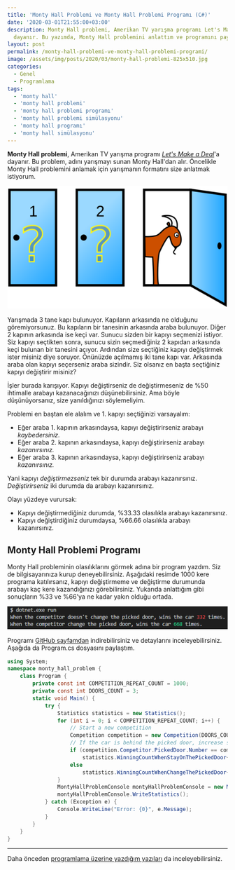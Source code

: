 ```yaml
---
title: 'Monty Hall Problemi ve Monty Hall Problemi Programı (C#)'
date: '2020-03-01T21:55:00+03:00'
description: Monty Hall problemi, Amerikan TV yarışma programı Let's Make a Deal'a
  dayanır. Bu yazımda, Monty Hall problemini anlattım ve programını paylaştım.
layout: post
permalink: /monty-hall-problemi-ve-monty-hall-problemi-programi/
image: /assets/img/posts/2020/03/monty-hall-problemi-825x510.jpg
categories:
  - Genel
  - Programlama
tags:
  - 'monty hall'
  - 'monty hall problemi'
  - 'monty hall problemi programı'
  - 'monty hall problemi simülasyonu'
  - 'monty hall programı'
  - 'monty hall simülasyonu'
---
```


**Monty Hall problemi**, Amerikan TV yarışma programı [*Let's Make a Deal*](https://tr.wikipedia.org/wiki/Let%27s_Make_a_Deal?oldformat=true)'a dayanır. Bu problem, adını yarışmayı sunan Monty Hall'dan alır. Öncelikle Monty Hall problemini anlamak için yarışmanın formatını size anlatmak istiyorum.

![Monty Hall Problemi](/assets/img/posts/2020/03/1280px-Monty_open_door.svg_.png)

Yarışmada 3 tane kapı bulunuyor. Kapıların arkasında ne olduğunu göremiyorsunuz. Bu kapıların bir tanesinin arkasında araba bulunuyor. Diğer 2 kapının arkasında ise keçi var. Sunucu sizden bir kapıyı seçmenizi istiyor. Siz kapıyı seçtikten sonra, sunucu sizin seçmediğiniz 2 kapıdan arkasında keçi bulunan bir tanesini açıyor. Ardından size seçtiğiniz kapıyı değiştirmek ister misiniz diye soruyor. Önünüzde açılmamış iki tane kapı var. Arkasında araba olan kapıyı seçerseniz araba sizindir. Siz olsanız en başta seçtiğiniz kapıyı değiştirir misiniz?

İşler burada karışıyor. Kapıyı değiştirseniz de değiştirmeseniz de %50 ihtimalle arabayı kazanacağınızı düşünebilirsiniz. Ama böyle düşünüyorsanız, size yanıldığınızı söylemeliyim.

Problemi en baştan ele alalım ve 1. kapıyı seçtiğinizi varsayalım:

- Eğer araba 1. kapının arkasındaysa, kapıyı değiştirirseniz arabayı *kaybedersiniz.*
- Eğer araba 2. kapının arkasındaysa, kapıyı değiştirirseniz arabayı *kazanırsınız.*
- Eğer araba 3. kapının arkasındaysa, kapıyı değiştirirseniz arabayı *kazanırsınız.*

Yani kapıyı *değiştirmezseniz* tek bir durumda arabayı kazanırsınız. *Değiştirirseniz* iki durumda da arabayı kazanırsınız.

Olayı yüzdeye vurursak:

- Kapıyı değiştirmediğiniz durumda, %33.33 olasılıkla arabayı kazanırsınız.
- Kapıyı değiştirdiğiniz durumdaysa, %66.66 olasılıkla arabayı kazanırsınız.

## Monty Hall Problemi Programı

Monty Hall probleminin olasılıklarını görmek adına bir program yazdım. Siz de bilgisayarınıza kurup deneyebilirsiniz. Aşağıdaki resimde 1000 kere programa katılırsanız, kapıyı değiştirmeme ve değiştirme durumunda arabayı kaç kere kazandığınızı görebilirsiniz. Yukarıda anlattığım gibi sonuçların %33 ve %66'ya ne kadar yakın olduğu ortada.

![Monty Hall Problemi Programı](/assets/img/posts/2020/03/monty-hall-problemi-program.png)

Programı [GitHub sayfamdan](https://github.com/erdiucar/monty_hall_problem) indirebilirsiniz ve detaylarını inceleyebilirsiniz. Aşağıda da Program.cs dosyasını paylaştım.

```csharp
using System;
namespace monty_hall_problem {
    class Program {
        private const int COMPETITION_REPEAT_COUNT = 1000;
        private const int DOORS_COUNT = 3;
        static void Main() {
            try {
                Statistics statistics = new Statistics();
                for (int i = 0; i < COMPETITION_REPEAT_COUNT; i++) {
                    // Start a new competition
                    Competition competition = new Competition(DOORS_COUNT);
                    // If the car is behind the picked door, increase staying wins, else increase changing wins
                    if (competition.Competitor.PickedDoor.Number == competition.Stage.CarDoorNumber)
                        statistics.WinningCountWhenStayOnThePickedDoor++;
                    else
                        statistics.WinningCountWhenChangeThePickedDoor++;
                }
                MontyHallProblemConsole montyHallProblemConsole = new MontyHallProblemConsole(statistics);
                montyHallProblemConsole.WriteStatistics();
            } catch (Exception e) {
                Console.WriteLine("Error: {0}", e.Message);
            }
        }
    }
}
```

---

Daha önceden [programlama üzerine yazdığım yazıları](https://www.erdiucar.com/kategori/programlama/) da inceleyebilirsiniz.
